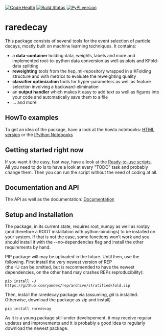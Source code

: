 [![Code Health](https://landscape.io/github/mayou36/raredecay/master/landscape.svg?style=flat)](https://landscape.io/github/mayou36/raredecay/master)
[![Build Status](https://travis-ci.org/mayou36/raredecay.svg?branch=master)](https://travis-ci.org/mayou36/raredecay)
[![PyPI version](https://badge.fury.io/py/raredecay.svg)](https://badge.fury.io/py/raredecay)


# raredecay #

This package consists of several tools for the event selection of particle decays, mostly built on machine learning techniques.
It contains:

- a **data-container** holding data, weights, labels and more and implemented root-to-python data conversion as well as plots and KFold-data splitting
- **reweighting** tools from the hep_ml-repository wrapped in a KFolding structure and with metrics to evaluate the reweighting quality
- **classifier optimization** tools for hyper-parameters as well as feature selection involving a backward-elimination
- an **output handler** which makes it easy to add text as well as figures into your code and automatically save them to a file
- ... and more

## HowTo examples ##

To get an idea of the package, have a look at the howto notebooks:
[HTML version](http://mayou36.bitbucket.org/raredecay/howto/) or the 
[IPython Notebooks](https://github.com/mayou36/raredecay/tree/master/howto)

## Getting started right now ##

If you want it the easy, fast way, have a look at the
[Ready-to-use scripts](https://github.com/mayou36/raredecay/tree/master/scripts_readyToUse).  
All you need to do is to have a look at every "TODO" task and probably change them. Then you can run the script without the need of coding at all.

## Documentation and API ##

The API as well as the documentation:
[Documentation](http://mayou36.bitbucket.org/raredecay/docs/)

## Setup and installation ##

The package, in its current state, requires root_numpy as well as rootpy (and therefore a ROOT installation with python-bindings) to be installed on your system. If that is not the case, some functions won't work and you should install it with the --no-dependencies flag and install the other requirements by hand.

PIP package will may be uploaded in the future. Until then, use the following.
First install the very newest version of REP  
(the -U can be omitted, but is recommended to have the newest dependencies, on the other hand may crashes REPs reproducibility):
```
pip install -U https://github.com/yandex/rep/archive/stratifiedkfold.zip
```
Then, install the raredecay package via (assuming, *git* is installed. Otherwise, download the package as zip and install)
```
pip install raredecay
```
As it is a young package still under developement, it may receive regular updates and improvements and it is probably a good idea to regularly download the newest package.


[pandas.DataFrame]: http://pandas.pydata.org/pandas-docs/stable/generated/pandas.DataFrame.html
[LabeledDataStorage]: http://yandex.github.io/rep/data.html#module-rep.data.storage
[numpy.array]: http://docs.scipy.org/doc/numpy-1.10.1/user/basics.rec.html
[rootTree]: https://root.cern.ch/doc/v606/classTTree.html
